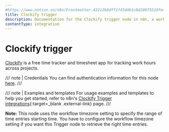 ```yaml
---
#https://www.notion.so/n8n/Frontmatter-432c2b8dff1f43d4b1c8d20075510fe4
title: Clockify trigger
description: Documentation for the Clockify trigger node in n8n, a workflow automation platform. Includes details of operations and configuration, and links to examples and credentials information.
contentType: integration
---
```


# Clockify trigger

[Clockify](https://clockify.me/) is a free time tracker and timesheet app for tracking work hours across projects.

/// note | Credentials
You can find authentication information for this node [here](/integrations/builtin/credentials/clockify/).
///

///  note  | Examples and templates
For usage examples and templates to help you get started, refer to n8n's [Clockify Trigger integrations](https://n8n.io/integrations/clockify-trigger/){:target=_blank .external-link} page.
///

**Note:** This node uses the workflow timezone setting to specify the range of time entries starting time. You have to configure the workflow timezone setting if you want this Trigger node to retrieve the right time entries.
